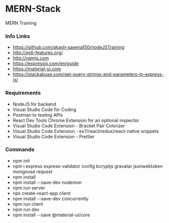 # MERN-Stack

MERN Training

### Info Links

-   https://github.com/akash-saxena150/nodeJSTraining
-   http://es6-features.org/
-   http://npmjs.com
-   https://expressjs.com/en/guide
-   https://material-ui.com
-   https://stackabuse.com/get-query-strings-and-parameters-in-express-js/

### Requirements

-   NodeJS for backend
-   Visual Studio Code for Coding
-   Postman to testing APIs
-   React Dev Tools Chrome Extension for an optional inspector
-   Visual Studio Code Extension - Bracket Pair Colorizer
-   Visual Studio Code Extension - es7/react/redux/react-native snippets
-   Visual Studio Code Extension - Prettier

### Commands

-   npm init
-   npm i express express-validator config bcryptjs gravatar jsonwebtoken mongoose request
-   npm install
-   npm install --save-dev nodemon
-   npm run server
-   npx create-react-app client
-   npm install --save-dev concurrently
-   npm run client
-   npm run dev
-   npm install --save @material-ui/core
